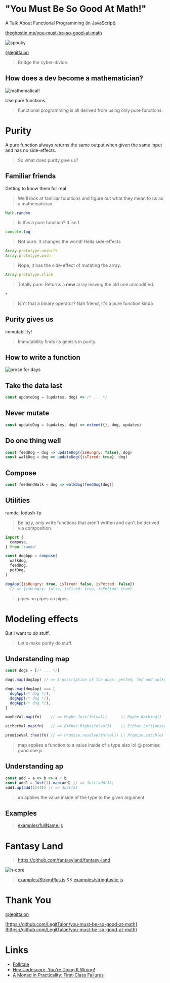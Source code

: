 # "You Must Be So Good At Math!"

A Talk About Functional Programming (in JavaScript)

<a href='http://theghostin.me/you-must-be-so-good-at-math/#/'>
  theghostin.me/you-must-be-so-good-at-math
</a>


![spooky](img/me.png)

<a href='http://twitter.com/legittalon'>@legittalon</a>

> Bridge the cyber-divide.


## How does a dev become a mathematician?

![mathematical!](img/math.gif)

<span class="fragment">Use pure functions.</span>

> Functional programming is all derived from using only pure functions.



# Purity

A pure function always returns the same output when given the same input and
has no side-effects.

> So what does purity give us?


## Familiar friends

Getting to know them for real.

> We'll look at familiar functions and figure out what they mean to us as a 
  mathematician.


```js
Math.random
```
> Is this a pure function? It isn't.


```js
console.log
```
> Not pure. It changes the world! Hella side-effects


```js
Array.prototype.unshift
Array.prototype.push
```
> Nope, it has the side-effect of mutating the array. 


```js
Array.prototype.slice
```
> Totally pure. Returns a **new** array leaving the old one unmodified.


```js
+
```
> Isn't that a binary operator? Nah friend, it's a pure function kinda


## Purity gives us

<span class="fragment">immutability!</span>
> Immutability finds its genisis in purity.



## How to write a function

![prose for days](img/poet.gif)


## Take the data last 

```js
const updateDog = (updates, dog) => /* ... */ 
```


## Never mutate

```js
const updateDog = (updates, dog) => extend({}, dog, updates)
```


## Do one thing well

```js
const feedDog = dog => updateDog({isHungry: false}, dog)
const walkDog = dog => updateDog({isTired: true}, dog)
```


## Compose

```js
const feedAndWalk = dog => walkDog(feedDog(dog))
```


## Utilities

ramda, lodash-fp

> Be lazy, only write functions that aren't written and can't be derived via
  composition.


```js
import {
  compose,
} from 'ramda'

const dogApp = compose(
  walkdog,
  feedDog,
  petDog,
)

dogApp({isHungry: true, isTired: false, isPetted: false})
  // => {isHungry: false, isTired: true, isPetted: true}
```
> pipes on pipes on pipes 



# Modeling effects

But I want to _do_ stuff.

> Let's make purity do stuff.


## Understanding map

```js
const dogs = [/* ... */]

dogs.map(dogApp) // => A description of the dogs: petted, fed and walked.

dogs.map(dogApp) === [
  dogApp(/* dog */),
  dogApp(/* dog */),
  dogApp(/* dog */),
]
```


```js
maybeVal.map(fn)    // => Maybe.Just(fn(val))      || Maybe.Nothing()

eitherVal.map(fn)   // => Either.Right(fn(val))    || Either.Left(message)

promiseVal.then(fn) // => Promise.resolve(fn(val)) || Promise.catch(e)
```
> map applies a function to a value inside of a type
  also lol @ promise good one js 


## Understanding ap

```js
const add = a => b => a + b
const add1 = Just(1).map(add) // => Just(add(1))
add1.ap(add(1)(4)) // => Just(5)
```
> ap applies the value inside of the type to the given argument


## Examples
> [examples/fullName.js](examples/fullName.js)



# Fantasy Land
> https://github.com/fantasyland/fantasy-land



![h-core](img/hacker.gif)

> [examples/StringPlus.js](examples/StringPlus.js) && [examples/stringtastic.js](examples/stringtastic.js)



# Thank You

<a href='http://twitter.com/legittalon'>@legittalon</a>

[https://github.com/LegitTalon/you-must-be-so-good-at-math](https://github.com/LegitTalon/you-must-be-so-good-at-math)



# Links

- [Folktale](https://github.com/folktale/folktale)
- [Hey Undescore, You're Doing It Wrong!](https://www.youtube.com/watch?v=m3svKOdZijA&feature=youtu.be)
- [A Monad in Practicality: First-Class Failures](http://robotlolita.me/2013/12/08/a-monad-in-practicality-first-class-failures.html)
